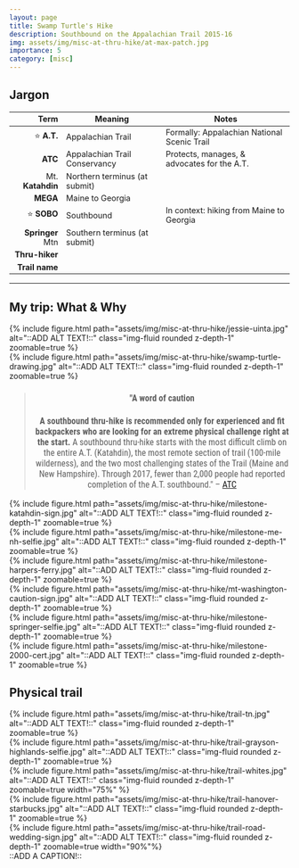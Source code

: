 ```yaml
---
layout: page
title: Swamp Turtle's Hike
description: Southbound on the Appalachian Trail 2015-16
img: assets/img/misc-at-thru-hike/at-max-patch.jpg
importance: 5
category: [misc]
---
```


<style>
    blockquote {
        font-family: "Roboto Condensed", Tahoma, sans-serif;
        text-align: center; 
        font-size: 1rem;
/*        background-color: #f7e6f6;*/
    }
    table {
        td,
        th {
            font-size: 0.9rem;
        }
    }
</style>


## Jargon

|    Term    |             Meaning             |                     Notes                     |
|-----------:|--------------------------------|-----------------------------------------------|
| ⭐️ **A.T.**       | Appalachian Trail             | Formally: Appalachian National Scenic Trail   |
| **ATC**        | Appalachian Trail Conservancy | Protects, manages, & advocates for the A.T.     |
| Mt. **Katahdin**   | Northern terminus (at submit)|                                         |
| **MEGA**       | Maine to Georgia              |                                               |
| ⭐️ **SOBO**       | Southbound                    | In context: hiking from Maine to Georgia      |
| **Springer** Mtn  | Southern terminus (at submit)                   |       |
| **Thru-hiker** |                                 |                                         |
| **Trail name** |                                 |                                         |

<hr>

## My trip: What & Why


<div class="row justify-content-sm-center">
    <div class="col-sm-4 mt-3 mt-md-0">
        {% include figure.html path="assets/img/misc-at-thru-hike/jessie-uinta.jpg" alt="::ADD ALT TEXT!::" class="img-fluid rounded z-depth-1" zoomable=true %}
    </div>
    <div class="col-sm-4 mt-3 mt-md-0">
        {% include figure.html path="assets/img/misc-at-thru-hike/swamp-turtle-drawing.jpg" alt="::ADD ALT TEXT!::" class="img-fluid rounded z-depth-1" zoomable=true %}
    </div>
</div>

> #### "A word of caution
>
>**A southbound thru-hike is recommended only for experienced and fit backpackers who are looking for an extreme physical challenge right at the start.** A southbound thru-hike starts with the most difficult climb on the entire A.T. (Katahdin), the most remote section of trail (100-mile wilderness), and the two most challenging states of the Trail (Maine and New Hampshire). Through 2017, fewer than 2,000 people had reported completion of the A.T. southbound." 
> – <a href="https://appalachiantrail.org/explore/hike-the-a-t/thru-hiking/southbound/" target="_blank">ATC</a>


<div class="row">
    <div class="col-sm mt-3 mt-md-0">
        {% include figure.html path="assets/img/misc-at-thru-hike/milestone-katahdin-sign.jpg" alt="::ADD ALT TEXT!::" class="img-fluid rounded z-depth-1" zoomable=true %}
    </div>
    <div class="col-sm mt-3 mt-md-0">
        {% include figure.html path="assets/img/misc-at-thru-hike/milestone-me-nh-selfie.jpg" alt="::ADD ALT TEXT!::" class="img-fluid rounded z-depth-1" zoomable=true %}
    </div>
    <div class="col-sm-4 mt-3 mt-md-0">
        {% include figure.html path="assets/img/misc-at-thru-hike/milestone-harpers-ferry.jpg" alt="::ADD ALT TEXT!::" class="img-fluid rounded z-depth-1" zoomable=true %}
    </div>
</div>

<div class="row">
    <div class="col-sm mt-3 mt-md-0">
        {% include figure.html path="assets/img/misc-at-thru-hike/mt-washington-caution-sign.jpg" alt="::ADD ALT TEXT!::" class="img-fluid rounded z-depth-1" zoomable=true %}
    </div>
    <div class="col-sm mt-3 mt-md-0">
        {% include figure.html path="assets/img/misc-at-thru-hike/milestone-springer-selfie.jpg" alt="::ADD ALT TEXT!::" class="img-fluid rounded z-depth-1" zoomable=true %}
    </div>
    <div class="col-sm-4 mt-3 mt-md-0">
        {% include figure.html path="assets/img/misc-at-thru-hike/milestone-2000-cert.jpg" alt="::ADD ALT TEXT!::" class="img-fluid rounded z-depth-1" zoomable=true %}
    </div>
</div>


## Physical trail


<div class="row">
    <div class="col-sm mt-3 mt-md-0">
        {% include figure.html path="assets/img/misc-at-thru-hike/trail-tn.jpg" alt="::ADD ALT TEXT!::" class="img-fluid rounded z-depth-1" zoomable=true %}
    </div>
    <div class="col-sm mt-3 mt-md-0">
        {% include figure.html path="assets/img/misc-at-thru-hike/trail-grayson-highlands-selfie.jpg" alt="::ADD ALT TEXT!::" class="img-fluid rounded z-depth-1" zoomable=true %}
    </div>
        <div class="col-sm mt-3 mt-md-0">
        {% include figure.html path="assets/img/misc-at-thru-hike/trail-whites.jpg" alt="::ADD ALT TEXT!::" class="img-fluid rounded z-depth-1" zoomable=true width="75%" %}
    </div>
</div>
<div class="row">
    <div class="col-sm mt-3 mt-md-0">
        {% include figure.html path="assets/img/misc-at-thru-hike/trail-hanover-starbucks.jpg" alt="::ADD ALT TEXT!::" class="img-fluid rounded z-depth-1" zoomable=true %}
    </div>
    <div class="col-sm mt-3 mt-md-0">
        {% include figure.html path="assets/img/misc-at-thru-hike/trail-road-wedding-sign.jpg" alt="::ADD ALT TEXT!::" class="img-fluid rounded z-depth-1" zoomable=true width="90%"%}
    </div>
</div>
<div class="caption">
    ::ADD A CAPTION!::
</div>
